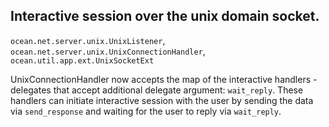 ## Interactive session over the unix domain socket.

`ocean.net.server.unix.UnixListener`, `ocean.net.server.unix.UnixConnectionHandler`, `ocean.util.app.ext.UnixSocketExt`

UnixConnectionHandler now accepts the map of the interactive handlers -
delegates that accept additional delegate argument: `wait_reply`. These handlers
can initiate interactive session with the user by sending the data via
`send_response` and waiting for the user to reply via `wait_reply`.
